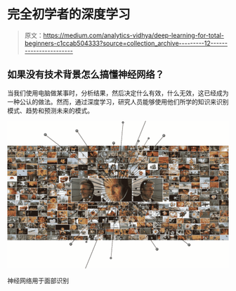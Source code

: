 # 完全初学者的深度学习

> 原文：<https://medium.com/analytics-vidhya/deep-learning-for-total-beginners-c1ccab504333?source=collection_archive---------12----------------------->

## 如果没有技术背景怎么搞懂神经网络？

当我们使用电脑做某事时，分析结果，然后决定什么有效，什么无效，这已经成为一种公认的做法。然而，通过深度学习，研究人员能够使用他们所学的知识来识别模式、趋势和预测未来的模式。

![](img/f876f6da817e8f806ea29be063b834ad.png)

神经网络用于面部识别
